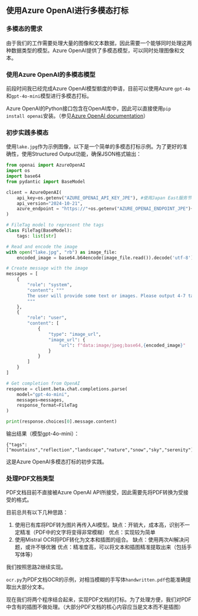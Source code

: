 ## 使用Azure OpenAI进行多模态打标

### 多模态的需求

由于我们的工作需要处理大量的图像和文本数据，因此需要一个能够同时处理这两种数据类型的模型。Azure OpenAI提供了多模态模型，可以同时处理图像和文本。

### 使用Azure OpenAI的多模态模型

前段时间我已经完成Azure OpenAI模型额度的申请，目前可以使用Azure `gpt-4o`和`gpt-4o-mini`模型进行多模态打标。

Azure OpenAI的Python接口包含在OpenAI库中，因此可以直接使用`pip install openai`安装。（参见[Azure OpenAI documentation](https://learn.microsoft.com/en-us/azure/ai-services/openai/)）

### 初步实践多模态

使用`lake.jpg`作为示例图像，以下是一个简单的多模态打标示例。为了更好的准确性，使用Structured Output功能，确保JSON格式输出：

```python
from openai import AzureOpenAI
import os
import base64
from pydantic import BaseModel

client = AzureOpenAI(
    api_key=os.getenv("AZURE_OPENAI_API_KEY_JPE"), #使用Japan East服务节点
    api_version="2024-10-21",
    azure_endpoint = "https://"+os.getenv("AZURE_OPENAI_ENDPOINT_JPE")+".services.ai.azure.com/"
)

# FileTag model to represent the tags
class FileTag(BaseModel):
    tags: list[str]

# Read and encode the image
with open("lake.jpg", "rb") as image_file:
    encoded_image = base64.b64encode(image_file.read()).decode('utf-8')

# Create message with the image
messages = [
    {
        "role": "system",
        "content": """
        The user will provide some text or images. Please output 4-7 tags for the text in JSON format. 
        """
    },
    {
        "role": "user",
        "content": [
            {
                "type": "image_url",
                "image_url": {
                    "url": f"data:image/jpeg;base64,{encoded_image}"
                }
            }
        ]
    }
]

# Get completion from OpenAI
response = client.beta.chat.completions.parse(
    model="gpt-4o-mini", 
    messages=messages,
    response_format=FileTag
)

print(response.choices[0].message.content)
```

输出结果（模型gpt-4o-mini）：

```
{"tags":["mountains","reflection","landscape","nature","snow","sky","serenity"]}
```

这是Azure OpenAI多模态打标的初步实践。

### 处理PDF文档类型

PDF文档目前不直接被Azure OpenAI API所接受，因此需要先将PDF转换为受接受的格式。

目前总共有以下几种思路：

1. 使用已有库将PDF转为图片再传入AI模型。缺点：开销大，成本高，识别不一定精准（PDF中的文字将变得非常模糊） 优点：实现较为简单
2. 使用Mistral OCR将PDF转化为文本和插图的组合。 缺点：使用两次AI解决问题，或许不够优雅 优点：精准度高，可以将文本和插图精准提取出来（包括手写体等）

我们按照思路2继续实现。

`ocr.py`为PDF文档OCR的示例，对相当模糊的手写体`handwritten.pdf`也能准确提取出大部分文本。

现在我们将两个程序结合起来，实现PDF文档的打标。为了处理方便，我们对PDF中含有的插图不做处理。（大部分PDF文档的核心内容应当是文本而不是插图）